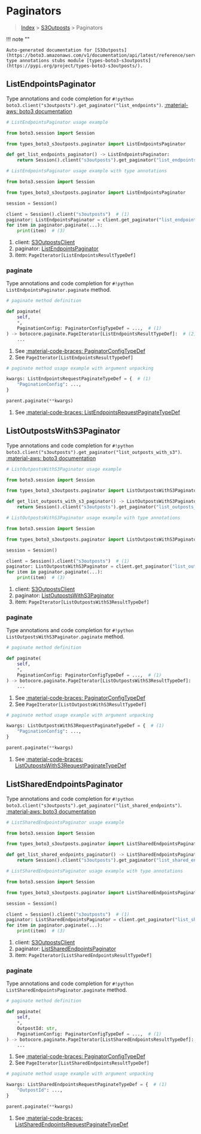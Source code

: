 # Paginators

> [Index](../README.md) > [S3Outposts](./README.md) > Paginators

!!! note ""

    Auto-generated documentation for [S3Outposts](https://boto3.amazonaws.com/v1/documentation/api/latest/reference/services/s3outposts.html#s3outposts)
    type annotations stubs module [types-boto3-s3outposts](https://pypi.org/project/types-boto3-s3outposts/).

## ListEndpointsPaginator

Type annotations and code completion for `#!python boto3.client("s3outposts").get_paginator("list_endpoints")`.
[:material-aws: boto3 documentation](https://boto3.amazonaws.com/v1/documentation/api/latest/reference/services/s3outposts/paginator/ListEndpoints.html#S3Outposts.Paginator.ListEndpoints)

```python
# ListEndpointsPaginator usage example

from boto3.session import Session

from types_boto3_s3outposts.paginator import ListEndpointsPaginator

def get_list_endpoints_paginator() -> ListEndpointsPaginator:
    return Session().client("s3outposts").get_paginator("list_endpoints")
```

```python
# ListEndpointsPaginator usage example with type annotations

from boto3.session import Session

from types_boto3_s3outposts.paginator import ListEndpointsPaginator

session = Session()

client = Session().client("s3outposts")  # (1)
paginator: ListEndpointsPaginator = client.get_paginator("list_endpoints")  # (2)
for item in paginator.paginate(...):
    print(item)  # (3)
```

1. client: [S3OutpostsClient](./client.md)
2. paginator: [ListEndpointsPaginator](./paginators.md#listendpointspaginator)
3. item: `PageIterator[ListEndpointsResultTypeDef]`


### paginate

Type annotations and code completion for `#!python ListEndpointsPaginator.paginate` method.

```python
# paginate method definition

def paginate(
    self,
    *,
    PaginationConfig: PaginatorConfigTypeDef = ...,  # (1)
) -> botocore.paginate.PageIterator[ListEndpointsResultTypeDef]:  # (2)
    ...
```

1. See [:material-code-braces: PaginatorConfigTypeDef](./type_defs.md#paginatorconfigtypedef)
2. See `PageIterator[ListEndpointsResultTypeDef]`


```python
# paginate method usage example with argument unpacking

kwargs: ListEndpointsRequestPaginateTypeDef = {  # (1)
    "PaginationConfig": ...,
}

parent.paginate(**kwargs)
```

1. See [:material-code-braces: ListEndpointsRequestPaginateTypeDef](./type_defs.md#listendpointsrequestpaginatetypedef)
## ListOutpostsWithS3Paginator

Type annotations and code completion for `#!python boto3.client("s3outposts").get_paginator("list_outposts_with_s3")`.
[:material-aws: boto3 documentation](https://boto3.amazonaws.com/v1/documentation/api/latest/reference/services/s3outposts/paginator/ListOutpostsWithS3.html#S3Outposts.Paginator.ListOutpostsWithS3)

```python
# ListOutpostsWithS3Paginator usage example

from boto3.session import Session

from types_boto3_s3outposts.paginator import ListOutpostsWithS3Paginator

def get_list_outposts_with_s3_paginator() -> ListOutpostsWithS3Paginator:
    return Session().client("s3outposts").get_paginator("list_outposts_with_s3")
```

```python
# ListOutpostsWithS3Paginator usage example with type annotations

from boto3.session import Session

from types_boto3_s3outposts.paginator import ListOutpostsWithS3Paginator

session = Session()

client = Session().client("s3outposts")  # (1)
paginator: ListOutpostsWithS3Paginator = client.get_paginator("list_outposts_with_s3")  # (2)
for item in paginator.paginate(...):
    print(item)  # (3)
```

1. client: [S3OutpostsClient](./client.md)
2. paginator: [ListOutpostsWithS3Paginator](./paginators.md#listoutpostswiths3paginator)
3. item: `PageIterator[ListOutpostsWithS3ResultTypeDef]`


### paginate

Type annotations and code completion for `#!python ListOutpostsWithS3Paginator.paginate` method.

```python
# paginate method definition

def paginate(
    self,
    *,
    PaginationConfig: PaginatorConfigTypeDef = ...,  # (1)
) -> botocore.paginate.PageIterator[ListOutpostsWithS3ResultTypeDef]:  # (2)
    ...
```

1. See [:material-code-braces: PaginatorConfigTypeDef](./type_defs.md#paginatorconfigtypedef)
2. See `PageIterator[ListOutpostsWithS3ResultTypeDef]`


```python
# paginate method usage example with argument unpacking

kwargs: ListOutpostsWithS3RequestPaginateTypeDef = {  # (1)
    "PaginationConfig": ...,
}

parent.paginate(**kwargs)
```

1. See [:material-code-braces: ListOutpostsWithS3RequestPaginateTypeDef](./type_defs.md#listoutpostswiths3requestpaginatetypedef)
## ListSharedEndpointsPaginator

Type annotations and code completion for `#!python boto3.client("s3outposts").get_paginator("list_shared_endpoints")`.
[:material-aws: boto3 documentation](https://boto3.amazonaws.com/v1/documentation/api/latest/reference/services/s3outposts/paginator/ListSharedEndpoints.html#S3Outposts.Paginator.ListSharedEndpoints)

```python
# ListSharedEndpointsPaginator usage example

from boto3.session import Session

from types_boto3_s3outposts.paginator import ListSharedEndpointsPaginator

def get_list_shared_endpoints_paginator() -> ListSharedEndpointsPaginator:
    return Session().client("s3outposts").get_paginator("list_shared_endpoints")
```

```python
# ListSharedEndpointsPaginator usage example with type annotations

from boto3.session import Session

from types_boto3_s3outposts.paginator import ListSharedEndpointsPaginator

session = Session()

client = Session().client("s3outposts")  # (1)
paginator: ListSharedEndpointsPaginator = client.get_paginator("list_shared_endpoints")  # (2)
for item in paginator.paginate(...):
    print(item)  # (3)
```

1. client: [S3OutpostsClient](./client.md)
2. paginator: [ListSharedEndpointsPaginator](./paginators.md#listsharedendpointspaginator)
3. item: `PageIterator[ListSharedEndpointsResultTypeDef]`


### paginate

Type annotations and code completion for `#!python ListSharedEndpointsPaginator.paginate` method.

```python
# paginate method definition

def paginate(
    self,
    *,
    OutpostId: str,
    PaginationConfig: PaginatorConfigTypeDef = ...,  # (1)
) -> botocore.paginate.PageIterator[ListSharedEndpointsResultTypeDef]:  # (2)
    ...
```

1. See [:material-code-braces: PaginatorConfigTypeDef](./type_defs.md#paginatorconfigtypedef)
2. See `PageIterator[ListSharedEndpointsResultTypeDef]`


```python
# paginate method usage example with argument unpacking

kwargs: ListSharedEndpointsRequestPaginateTypeDef = {  # (1)
    "OutpostId": ...,
}

parent.paginate(**kwargs)
```

1. See [:material-code-braces: ListSharedEndpointsRequestPaginateTypeDef](./type_defs.md#listsharedendpointsrequestpaginatetypedef)
